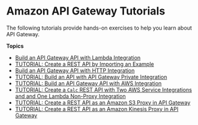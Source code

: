 # Amazon API Gateway Tutorials<a name="api-gateway-tutorials"></a>

The following tutorials provide hands\-on exercises to help you learn about API Gateway\.

**Topics**
+ [Build an API Gateway API with Lambda Integration](getting-started-with-lambda-integration.md)
+ [TUTORIAL: Create a REST API by Importing an Example](api-gateway-create-api-from-example.md)
+ [Build an API Gateway API with HTTP Integration](getting-started-http-integrations.md)
+ [TUTORIAL: Build an API with API Gateway Private Integration](getting-started-with-private-integration.md)
+ [TUTORIAL: Build an API Gateway API with AWS Integration](getting-started-aws-proxy.md)
+ [TUTORIAL: Create a `Calc` REST API with Two AWS Service Integrations and and One Lambda Non\-Proxy Integration](integrating-api-with-aws-services-lambda.md)
+ [TUTORIAL: Create a REST API as an Amazon S3 Proxy in API Gateway](integrating-api-with-aws-services-s3.md)
+ [TUTORIAL: Create a REST API as an Amazon Kinesis Proxy in API Gateway](integrating-api-with-aws-services-kinesis.md)